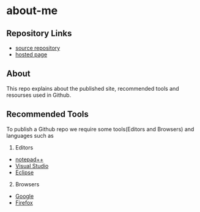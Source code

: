 # about-me

## Repository Links
- [source repository](https://github.com/Kamal4195/about-me/edit/master/README.md)
- [hosted page](https://kamal4195.github.io/about-me/)


## About
   This repo explains about the published site, recommended tools and resourses used in Github.
   
## Recommended Tools
   To publish a Github repo we require some tools(Editors and Browsers) and languages such as
   1. Editors
   - [notepad++](https://notepad-plus-plus.org)
   - [Visual Studio](https://visualstudio.microsoft.com/vs/)
   - [Eclipse](https://www.eclipse.org/downloads/)
   2. Browsers
   - [Google](https://www.google.com)
   - [Firefox](https://www.mozilla.org/en-US/firefox/new/)
   
   
